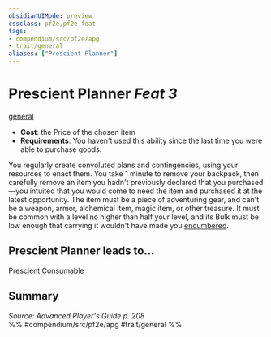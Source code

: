 ```yaml
---
obsidianUIMode: preview
cssclass: pf2e,pf2e-feat
tags:
- compendium/src/pf2e/apg
- trait/general
aliases: ["Prescient Planner"]
---
```

# Prescient Planner  *Feat 3*  
[general](../../Rules/traits/general.md)  

- **Cost**: the Price of the chosen item
- **Requirements**: You haven't used this ability since the last time you were able to purchase goods.

You regularly create convoluted plans and contingencies, using your resources to enact them. You take 1 minute to remove your backpack, then carefully remove an item you hadn't previously declared that you purchased—you intuited that you would come to need the item and purchased it at the latest opportunity. The item must be a piece of adventuring gear, and can't be a weapon, armor, alchemical item, magic item, or other treasure. It must be common with a level no higher than half your level, and its Bulk must be low enough that carrying it wouldn't have made you [encumbered](../../Rules/conditions.md#Encumbered).

## Prescient Planner leads to...

[Prescient Consumable](prescient-consumable-apg.md)

## Summary

*Source: Advanced Player's Guide p. 208*  
%% #compendium/src/pf2e/apg #trait/general %%